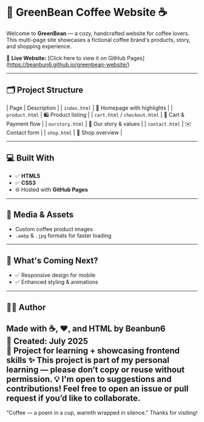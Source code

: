 # 🌿 GreenBean Coffee Website ☕

Welcome to **GreenBean** — a cozy, handcrafted website for coffee lovers.  
This multi-page site showcases a fictional coffee brand's products, story, and shopping experience.

🔗 **Live Website:** [Click here to view it on GitHub Pages] (https://beanbun6.github.io/greenbean-website/)

------------

## 🗂️ Project Structure

| Page | Description |
| `index.html` | 🌟 Homepage with highlights |
| `product.html` | 🛍️ Product listing |
| `cart.html` / `checkout.html` | 🛒 Cart & Payment flow |
| `ourstory.html` | 📖 Our story & values |
| `contact.html` | ✉️ Contact form |
| `shop.html` | 🛒 Shop overview |

------------

## 💻 Built With
- ✅ **HTML5**
- ✅ **CSS3**
- 🌐 Hosted with **GitHub Pages**

------------

## 📸 Media & Assets
- Custom coffee product images
- `.webp` & `.jpg` formats for faster loading

------------

## 🚀 What's Coming Next?
- ✅ Responsive design for mobile
- ✅ Enhanced styling & animations

------------

## 👩‍💻 Author

Made with ☕, ❤️, and HTML by **Beanbun6**  
📅 Created: July 2025  
📍 Project for learning + showcasing frontend skills
✨ This project is part of my personal learning — please don’t copy or reuse without permission.
💡 I'm open to suggestions and contributions! Feel free to open an issue or pull request if you’d like to collaborate.
------------
  
“Coffee — a poem in a cup, warmth wrapped in silence.”
Thanks for visiting! 
